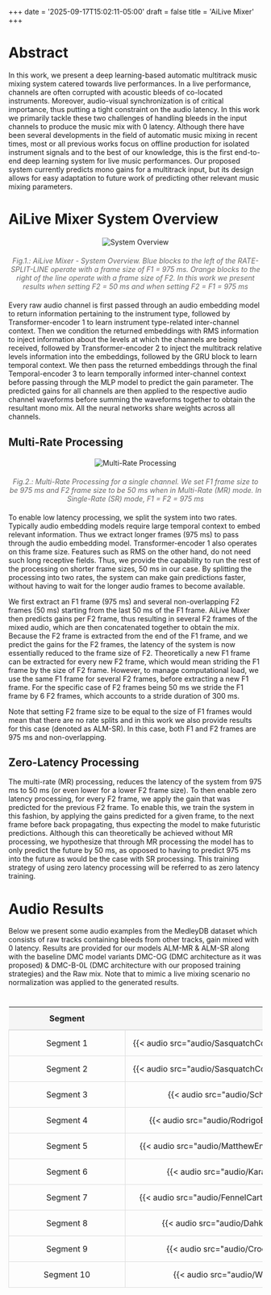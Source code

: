 +++
date = '2025-09-17T15:02:11-05:00'
draft = false
title = 'AiLive Mixer'
+++

<style>
/* Expand content width */
.container {
    max-width: 100% !important;
    width: 100% !important;
}

/* Center content */
.main-content {
    padding: 20px;
    margin: 0 auto;
}

/* Make table responsive */
@media screen and (max-width: 1200px) {
    .audio-table {
        display: block;
        overflow-x: auto;
        white-space: nowrap;
    }
}

.figure-container {
    text-align: center;
    margin: 20px 0;
}

.figure-container img {
    max-width: 100%;
    height: auto;
    margin-bottom: 10px;
}

.figure-caption {
    font-style: italic;
    color: #666;
    margin-top: 10px;
}

.audio-table {
    width: 100%;
    border-collapse: collapse;
    margin: 20px 0;
}

.audio-table th, .audio-table td {
    padding: 12px;
    text-align: left;
    border-bottom: 1px solid #ddd;
}
</style>

# Abstract
In this work, we present a deep learning-based automatic multitrack music mixing system catered towards live performances. In a live performance, channels are often corrupted with acoustic bleeds of co-located instruments. Moreover, audio-visual synchronization is of critical importance, thus putting a tight constraint on the audio latency. In this work we primarily tackle these two challenges of handling bleeds in the input channels to produce the music mix with 0 latency. Although there have been several developments in the field of automatic music mixing in recent times, most or all previous works focus on offline production for isolated instrument signals and to the best of our knowledge, this is the first end-to-end deep learning system for live music performances. Our proposed system currently predicts mono gains for a multitrack input, but its design allows for easy adaptation to future work of predicting other relevant music mixing parameters.

# AiLive Mixer System Overview

<div class="figure-container">
    <img src="images/AiLiveMixer-ICASSP.png" alt="System Overview">
    <div class="figure-caption">Fig.1.: AiLive Mixer - System Overview. Blue blocks to the left of the RATE-SPLIT-LINE operate with a frame size of F1 = 975 ms. Orange blocks to the right of the line operate with a frame size of F2. In this work we present results when setting F2 = 50 ms and when setting F2 = F1 = 975 ms</div>
</div>

Every raw audio channel is first passed through an audio embedding model to return information pertaining to the instrument type, followed by Transformer-encoder 1 to learn instrument type-related inter-channel context. Then we condition the returned embeddings with RMS information to inject information about the levels at which the channels are being received, followed by Transformer-encoder 2 to inject the multitrack relative levels information into the embeddings, followed by the GRU block to learn temporal context. We then pass the returned embeddings through the final Temporal-encoder 3 to learn temporally informed inter-channel context before passing through the MLP model to predict the gain parameter. The predicted gains for all channels are then applied to the respective audio channel waveforms before summing the waveforms together to obtain the resultant mono mix. All the neural networks share weights across all channels.

## Multi-Rate Processing

<div class="figure-container">
    <img src="images/Multi-RateProcessing.png" alt="Multi-Rate Processing">
    <div class="figure-caption">Fig.2.: Multi-Rate Processing for a single channel. We set F1 frame size to be 975 ms and F2 frame size to be 50 ms when in Multi-Rate (MR) mode. In Single-Rate (SR) mode, F1 = F2 = 975 ms</div>
</div>

To enable low latency processing, we split the system into two rates. Typically audio embedding models require large temporal context to embed relevant information. Thus we extract longer frames (975 ms) to pass through the audio embedding model. Transformer-encoder 1 also operates on this frame size. Features such as RMS on the other hand, do not need such long receptive fields. Thus, we provide the capability to run the rest of the processing on shorter frame sizes, 50 ms in our case. By splitting the processing into two rates, the system can make gain predictions faster, without having to wait for the longer audio frames to become available.

We first extract an F1 frame (975 ms) and several non-overlapping F2 frames (50 ms) starting from the last 50 ms of the F1 frame. AiLive Mixer then predicts gains per F2 frame, thus resulting in several F2 frames of the mixed audio, which are then concatenated together to obtain the mix. Because the F2 frame is extracted from the end of the F1 frame, and we predict the gains for the F2 frames, the latency of the system is now essentially reduced to the frame size of F2. Theoretically a new F1 frame can be extracted for every new F2 frame, which would mean striding the F1 frame by the size of F2 frame. However, to manage computational load, we use the same F1 frame for several F2 frames, before extracting a new F1 frame. For the specific case of F2 frames being 50 ms we stride the F1 frame by 6 F2 frames, which accounts to a stride duration of 300 ms.

Note that setting F2 frame size to be equal to the size of F1 frames would mean that there are no rate splits and in this work we also provide results for this case (denoted as ALM-SR). In this case, both F1 and F2 frames are 975 ms and non-overlapping.

## Zero-Latency Processing

The multi-rate (MR) processing, reduces the latency of the system from 975 ms to 50 ms (or even lower for a lower F2 frame size). To then enable zero latency processing, for every F2 frame, we apply the gain that was predicted for the previous F2 frame. To enable this, we train the system in this fashion, by applying the gains predicted for a given frame, to the next frame before back propagating, thus expecting the model to make futuristic predictions. Although this can theoretically be achieved without MR processing, we hypothesize that through MR processing the model has to only predict the future by 50 ms, as opposed to having to predict 975 ms into the future as would be the case with SR processing. This training strategy of using zero latency processing will be referred to as zero latency training.

# Audio Results

Below we present some audio examples from the MedleyDB dataset which consists of raw tracks containing bleeds from other tracks, gain mixed with 0 latency. Results are provided for our models ALM-MR & ALM-SR along with the baseline DMC model variants DMC-OG (DMC architecture as it was proposed) & DMC-B-0L (DMC architecture with our proposed training strategies) and the Raw mix. Note that to mimic a live mixing scenario no normalization was applied to the generated results.

<style>
.audio-table-container {
    width: 100%;
    overflow-x: auto;
    margin: 20px 0;
}

.audio-table {
    width: 100%;
    border-collapse: collapse;
    table-layout: fixed;
}

.audio-table th {
    background-color: #f5f5f5;
    padding: 12px;
    text-align: center;
    font-weight: bold;
    border-bottom: 2px solid #ddd;
}

.audio-table td {
    padding: 15px;
    text-align: center;
    border: 1px solid #ddd;
    vertical-align: middle;
}

.audio-table audio {
    width: 100%;
    max-width: 200px;
}

/* Make the table more responsive */
@media screen and (max-width: 1200px) {
    .audio-table {
        display: block;
        width: 100%;
    }
   
    .audio-table th,
    .audio-table td {
        min-width: 200px; /* Ensures audio players don't get too squeezed */
    }
}
</style>

<div class="audio-table-container">
    <table class="audio-table">
        <thead>
            <tr>
                <th>Segment</th>
                <th>ALM-MR</th>
                <th>ALM-SR</th>
                <th>DMC-B-0L</th>
                <th>DMC-OG</th>
                <th>RAW</th>
            </tr>
        </thead>
        <tbody>
            <tr>
                <td>Segment 1</td>
                <td>{{< audio src="audio/SasquatchConnection_ThanksALatte_1/MR-T3-Bleeds-0Lat_pred_mix.wav" >}}</td>
                <td>{{< audio src="audio/SasquatchConnection_ThanksALatte_1/SR-T3-Bleeds-0Lat_pred_mix.wav" >}}</td>
                <td>{{< audio src="audio/SasquatchConnection_ThanksALatte_1/dolby_bleeds_0lat_pred_mix.wav" >}}</td>
                <td>{{< audio src="audio/SasquatchConnection_ThanksALatte_1/dolby_pred_mix.wav" >}}</td>
                <td>{{< audio src="audio/SasquatchConnection_ThanksALatte_1/raw_mix.wav" >}}</td>
            </tr>
            <tr>
                <td>Segment 2</td>
                <td>{{< audio src="audio/SasquatchConnection_ThanksALatte_2/MR-T3-Bleeds-0Lat_pred_mix.wav" >}}</td>
                <td>{{< audio src="audio/SasquatchConnection_ThanksALatte_2/SR-T3-Bleeds-0Lat_pred_mix.wav" >}}</td>
                <td>{{< audio src="audio/SasquatchConnection_ThanksALatte_2/dolby_bleeds_0lat_pred_mix.wav" >}}</td>
                <td>{{< audio src="audio/SasquatchConnection_ThanksALatte_2/dolby_pred_mix.wav" >}}</td>
                <td>{{< audio src="audio/SasquatchConnection_ThanksALatte_2/raw_mix.wav" >}}</td>
            </tr>
            <tr>
                <td>Segment 3</td>
                <td>{{< audio src="audio/Schubert_Erstarrung/MR-T3-Bleeds-0Lat_pred_mix.wav" >}}</td>
                <td>{{< audio src="audio/Schubert_Erstarrung/SR-T3-Bleeds-0Lat_pred_mix.wav" >}}</td>
                <td>{{< audio src="audio/Schubert_Erstarrung/dolby_bleeds_0lat_pred_mix.wav" >}}</td>
                <td>{{< audio src="audio/Schubert_Erstarrung/dolby_pred_mix.wav" >}}</td>
                <td>{{< audio src="audio/Schubert_Erstarrung/raw_mix.wav" >}}</td>
            </tr>
            <tr>
                <td>Segment 4</td>
                <td>{{< audio src="audio/RodrigoBonelli_BalladForLaura/MR-T3-Bleeds-0Lat_pred_mix.wav" >}}</td>
                <td>{{< audio src="audio/RodrigoBonelli_BalladForLaura/SR-T3-Bleeds-0Lat_pred_mix.wav" >}}</td>
                <td>{{< audio src="audio/RodrigoBonelli_BalladForLaura/dolby_bleeds_0lat_pred_mix.wav" >}}</td>
                <td>{{< audio src="audio/RodrigoBonelli_BalladForLaura/dolby_pred_mix.wav" >}}</td>
                <td>{{< audio src="audio/RodrigoBonelli_BalladForLaura/raw_mix.wav" >}}</td>
            </tr>
            <tr>
                <td>Segment 5</td>
                <td>{{< audio src="audio/MatthewEntwistle_ReturnToVenezia/MR-T3-Bleeds-0Lat_pred_mix.wav" >}}</td>
                <td>{{< audio src="audio/MatthewEntwistle_ReturnToVenezia/SR-T3-Bleeds-0Lat_pred_mix.wav" >}}</td>
                <td>{{< audio src="audio/MatthewEntwistle_ReturnToVenezia/dolby_bleeds_0lat_pred_mix.wav" >}}</td>
                <td>{{< audio src="audio/MatthewEntwistle_ReturnToVenezia/dolby_pred_mix.wav" >}}</td>
                <td>{{< audio src="audio/MatthewEntwistle_ReturnToVenezia/raw_mix.wav" >}}</td>
            </tr>
            <tr>
                <td>Segment 6</td>
                <td>{{< audio src="audio/Karachacha_Volamos/MR-T3-Bleeds-0Lat_pred_mix.wav" >}}</td>
                <td>{{< audio src="audio/Karachacha_Volamos/SR-T3-Bleeds-0Lat_pred_mix.wav" >}}</td>
                <td>{{< audio src="audio/Karachacha_Volamos/dolby_bleeds_0lat_pred_mix.wav" >}}</td>
                <td>{{< audio src="audio/Karachacha_Volamos/dolby_pred_mix.wav" >}}</td>
                <td>{{< audio src="audio/Karachacha_Volamos/raw_mix.wav" >}}</td>
            </tr>
            <tr>
                <td>Segment 7</td>
                <td>{{< audio src="audio/FennelCartwright_FlowerDrumSong/MR-T3-Bleeds-0Lat_pred_mix.wav" >}}</td>
                <td>{{< audio src="audio/FennelCartwright_FlowerDrumSong/SR-T3-Bleeds-0Lat_pred_mix.wav" >}}</td>
                <td>{{< audio src="audio/FennelCartwright_FlowerDrumSong/dolby_bleeds_0lat_pred_mix.wav" >}}</td>
                <td>{{< audio src="audio/FennelCartwright_FlowerDrumSong/dolby_pred_mix.wav" >}}</td>
                <td>{{< audio src="audio/FennelCartwright_FlowerDrumSong/raw_mix.wav" >}}</td>
            </tr>
            <tr>
                <td>Segment 8</td>
                <td>{{< audio src="audio/DahkaBand_SoldierMan/MR-T3-Bleeds-0Lat_pred_mix.wav" >}}</td>
                <td>{{< audio src="audio/DahkaBand_SoldierMan/SR-T3-Bleeds-0Lat_pred_mix.wav" >}}</td>
                <td>{{< audio src="audio/DahkaBand_SoldierMan/dolby_bleeds_0lat_pred_mix.wav" >}}</td>
                <td>{{< audio src="audio/DahkaBand_SoldierMan/dolby_pred_mix.wav" >}}</td>
                <td>{{< audio src="audio/DahkaBand_SoldierMan/raw_mix.wav" >}}</td>
            </tr>
            <tr>
                <td>Segment 9</td>
                <td>{{< audio src="audio/CroqueMadame_Pilot/MR-T3-Bleeds-0Lat_pred_mix.wav" >}}</td>
                <td>{{< audio src="audio/CroqueMadame_Pilot/SR-T3-Bleeds-0Lat_pred_mix.wav" >}}</td>
                <td>{{< audio src="audio/CroqueMadame_Pilot/dolby_bleeds_0lat_pred_mix.wav" >}}</td>
                <td>{{< audio src="audio/CroqueMadame_Pilot/dolby_pred_mix.wav" >}}</td>
                <td>{{< audio src="audio/CroqueMadame_Pilot/raw_mix.wav" >}}</td>
            </tr>
            <tr>
                <td>Segment 10</td>
                <td>{{< audio src="audio/Wolf_DieBekherte/MR-T3-Bleeds-0Lat_pred_mix.wav" >}}</td>
                <td>{{< audio src="audio/Wolf_DieBekherte/SR-T3-Bleeds-0Lat_pred_mix.wav" >}}</td>
                <td>{{< audio src="audio/Wolf_DieBekherte/dolby_bleeds_0lat_pred_mix.wav" >}}</td>
                <td>{{< audio src="audio/Wolf_DieBekherte/dolby_pred_mix.wav" >}}</td>
                <td>{{< audio src="audio/Wolf_DieBekherte/raw_mix.wav" >}}</td>
            </tr>
            <!-- Your other rows remain the same -->
        </tbody>
    </table>
</div>